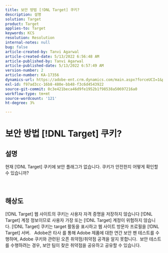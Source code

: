 ```yaml
---
title: 보안 방법 [!DNL Target] 쿠키?
description: 설명
solution: Target
product: Target
applies-to: Target
keywords: KCS
resolution: Resolution
internal-notes: null
bug: false
article-created-by: Tanvi Agarwal
article-created-date: 5/13/2022 6:56:48 AM
article-published-by: Tanvi Agarwal
article-published-date: 5/13/2022 6:57:49 AM
version-number: 2
article-number: KA-17356
dynamics-url: https://adobe-ent.crm.dynamics.com/main.aspx?forceUCI=1&pagetype=entityrecord&etn=knowledgearticle&id=c85e53db-89d2-ec11-a7b5-00224809c27a
exl-id: f97ad3cc-16b8-480e-bb48-f3c6d4543922
source-git-commit: 0c3e421beca46d9fe1952b1f98538a50697216a0
workflow-type: tm+mt
source-wordcount: '121'
ht-degree: 3%

---
```


# 보안 방법 [!DNL Target] 쿠키?

## 설명

현재 [!DNL Target] 쿠키에 보안 플래그가 없습니다. 쿠키가 안전한지 어떻게 확인할 수 있습니까?<br><br><br>

## 해상도


[!DNL Target] 웹 사이트의 쿠키는 사용자 자격 증명을 저장하지 않습니다 [!DNL Target] 계정 정보이므로 사용자 가장 또는 [!DNL Target] 계정이 위험하지 않습니다. [!DNL Target] 쿠키는 target 활동을 표시하고 웹 사이트 방문자 프로필을 [!DNL Target] 서버.
 
Adobe은 타사 를 통해 Adobe 제품에 대한 연간 보안 펜 테스트를 수행하며, Adobe 쿠키와 관련된 오픈 취약점/취약점 공격을 알지 못합니다.  보안 테스트를 수행하려는 경우, 보안 팀이 찾은 취약점을 공유하고 공유할 수 있습니다.
